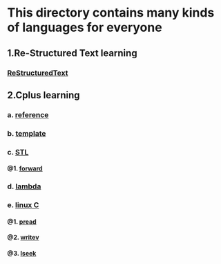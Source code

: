 # This directory contains many kinds of languages for everyone
## 1.Re-Structured Text learning
### [ReStructuredText](./ReStructuredText.rst)
## 2.Cplus learning
### a. [reference](./C_plus/reference/)
### b. [template](./C_plus/template/)
### c. [STL](./C_plus/STL/)
#### @1. [forward](./C_plus/STL/forward/)
### d. [lambda](./C_plus/lambda/)
### e. [linux C](./C_plus/linux_c/)
#### @1. [pread](./C_plus/linux_c/pread/)
#### @2. [writev](./C_plus/linux_c/writev/)
#### @3. [lseek](./C_plus/linux_c/lseek/)
